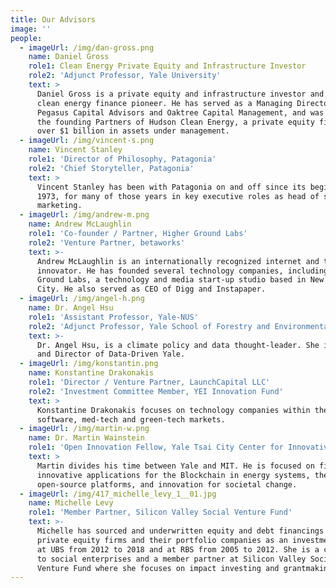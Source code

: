```yaml
---
title: Our Advisors
image: ''
people:
  - imageUrl: /img/dan-gross.png
    name: Daniel Gross
    role1: Clean Energy Private Equity and Infrastructure Investor
    role2: 'Adjunct Professor, Yale University'
    text: >
      Daniel Gross is a private equity and infrastructure investor and is a
      clean energy finance pioneer. He has served as a Managing Director at both
      Pegasus Capital Advisors and Oaktree Capital Management, and was one of
      the founding Partners of Hudson Clean Energy, a private equity firm with
      over $1 billion in assets under management.
  - imageUrl: /img/vincent-s.png
    name: Vincent Stanley
    role1: 'Director of Philosophy, Patagonia'
    role2: 'Chief Storyteller, Patagonia'
    text: >
      Vincent Stanley has been with Patagonia on and off since its beginning in
      1973, for many of those years in key executive roles as head of sales or
      marketing. 
  - imageUrl: /img/andrew-m.png
    name: Andrew McLaughlin
    role1: 'Co-founder / Partner, Higher Ground Labs'
    role2: 'Venture Partner, betaworks'
    text: >-
      Andrew McLaughlin is an internationally recognized internet and tech
      innovator. He has founded several technology companies, including Higher
      Ground Labs, a technology and media start-up studio based in New York
      City. He also served as CEO of Digg and Instapaper.
  - imageUrl: /img/angel-h.png
    name: Dr. Angel Hsu
    role1: 'Assistant Professor, Yale-NUS'
    role2: 'Adjunct Professor, Yale School of Forestry and Environmental Studies'
    text: >-
      Dr. Angel Hsu, is a climate policy and data thought-leader. She is Founder
      and Director of Data-Driven Yale.
  - imageUrl: /img/konstantin.png
    name: Konstantine Drakonakis
    role1: 'Director / Venture Partner, LaunchCapital LLC'
    role2: 'Investment Committee Member, YEI Innovation Fund'
    text: >
      Konstantine Drakonakis focuses on technology companies within the
      software, med-tech and green-tech markets.
  - imageUrl: /img/martin-w.png
    name: Dr. Martin Wainstein
    role1: 'Open Innovation Fellow, Yale Tsai City Center for Innovative Thinking'
    text: >
      Martin divides his time between Yale and MIT. He is focused on finding
      innovative applications for the Blockchain in energy systems, the use of
      open-source platforms, and innovation for societal change.
  - imageUrl: /img/417_michelle_levy_1__01.jpg
    name: Michelle Levy
    role1: 'Member Partner, Silicon Valley Social Venture Fund'
    text: >-
      Michelle has sourced and underwritten equity and debt financings for
      private equity firms and their portfolio companies as an investment banker
      at UBS from 2012 to 2018 and at RBS from 2005 to 2012. She is a consultant
      to social enterprises and a member partner at Silicon Valley Social
      Venture Fund where she focuses on impact investing and grantmaking,
---
```


